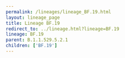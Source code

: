 ```yaml
---
permalink: /lineages/lineage_BF.19.html
layout: lineage_page
title: Lineage BF.19
redirect_to: ../lineage.html?lineage=BF.19
lineage: BF.19
parent: B.1.1.529.5.2.1
children: ['BF.19']
---
```


